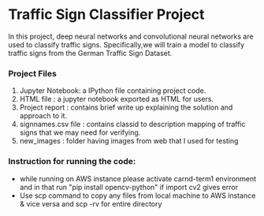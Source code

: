 # Traffic Sign Classifier Project
In this project, deep neural networks and convolutional neural networks are used to classify traffic signs. Specifically,we will train a model to classify traffic signs from the German Traffic Sign Dataset.

### Project Files
1. Jupyter Notebook: a IPython file containing project code.
2. HTML file : a jupyter notebook exported as HTML for users.
3. Project report : contains brief write up explaining the solution and approach to it.
4. signnames.csv file : contains classid to description mapping of traffic signs that we may need for verifying.
5. new_images : folder having images from web that I used for testing

### Instruction for running the code:
- while running on AWS instance please activate carnd-term1 environment and in that run "pip install opencv-python" if import cv2 gives error
- Use scp command to copy any files from local machine to AWS instance & vice versa and scp -rv for entire directory
